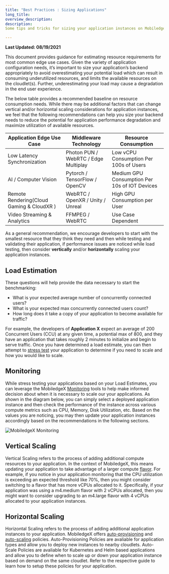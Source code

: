 ```yaml
---
title: "Best Practices : Sizing Applications"
long_title:
overview_description:
description:
Some tips and tricks for sizing your application instances on MobiledgeX before deploying on cloudlets

---
```


**Last Updated: 08/19/2021**

This document provides guidance for estimating resource requirements for most common edge use cases. Given the variety of application configuration needs, it’s important to size your application’s backend appropriately to avoid overestimating your potential load which can result in consuming underutilized resources, and limits the available resources on the cloudlet(s). Further, underestimating your load may cause a degradation in the end user experience.

The below table provides a recommended baseline on resource consumption needs. While there may be additional factors that can change vertical and/or horizontal scaling considerations for application instances, we feel that the following recommendations can help you size your backend needs to reduce the potential for application performance degradation and maximize utilization of available resources.

| Application Edge Use Case                     | Middleware Technology                | Resource Consumption                          |
|-----------------------------------------------|--------------------------------------|-----------------------------------------------|
| Low Latency Synchronization                   | Photon PUN / WebRTC / Edge Multiplay | Low vCPU Consumption Per 100s of Users        |
| AI / Computer Vision                          | Pytorch / TensorFlow / OpenCV        | Medium GPU Consumption Per 10s of IOT Devices |
| Remote Rendering(Cloud Gaming &amp; CloudXR ) | WebRTC / OpenXR / Unity / Unreal     | High GPU Consumption per User                 |
| Video Streaming &amp; Analytics               | FFMPEG / WebRTC                      | Use Case Dependent                            |

As a general recommendation, we encourage developers to start with the smallest resource that they think they need and then while testing and validating their application, if performance issues are noticed while load testing, then consider **vertically** and/or **horizontally** scaling your application instances.

## Load Estimation

These questions will help provide the data necessary to start the benchmarking:

- What is your expected average number of concurrently connected users?
- What is your expected max concurrently connected users count?
- How long does it take a copy of your application to become available for traffic?

For example, the developers of **Application X** expect an average of 200 Concurrent Users (CCU) at any given time, a potential max of 800, and they have an application that takes roughly 2 minutes to initialize and begin to serve traffic. Once you have determined a load estimate, you can then attempt to [stress test](/design/how-to-stress-test) your application to determine if you need to scale and how you would like to scale.

## Monitoring

While stress testing your applications based on your Load Estimates, you can leverage the MobiledgeX [Monitoring](/deployments/monitoring-and-metrics) tools to help make informed decision about when it is necessary to scale our your applications. As shown in the diagram below, you can simply select a deployed application instance and then check the performance of the instance across various compute metrics such as CPU, Memory, Disk Utilization, etc. Based on the values you are noticing, you may then update your application instances accordingly based on the recommendations in the following sections.

![MobiledgeX Monitoring](/assets/monitoring/monitoring-3.0-screen.png "MobiledgeX Monitoring")

## Vertical Scaling

Vertical Scaling refers to the process of adding additional compute resources to your application. In the context of MobiledgeX, this means updating your application to take advantage of a larger compute [flavor](/deployments/deployment-workflow/flavors). For example, if you notice in your application monitoring that the CPU utilization is exceeding an expected threshold like 70%, then you might consider switching to a flavor that has more vCPUs allocated to it. Specifically, if your application was using a m4.medium flavor with 2 vCPUs allocated, then you might want to consider upgrading to an m4.large flavor with 4 vCPUs allocated to your application instances.

## Horizontal Scaling

Horizontal Scaling refers to the process of adding additional application instances to your application. MobiledgeX offers [auto-provisioning](/deployments/application-runtime/auto-prov) and [auto-scaling](/deployments/application-runtime/autoscale) policies. Auto-Provisioning Policies are avaliable for application types and allow you to deploy new instances to nearby cloudlets.  Auto-Scale Policies are avaliable for Kubernetes and Helm based applications and allow you to define when to scale up or down your application instance based on demand on the same cloudlet. Refer to the respective guide to learn how to setup these policies for your application.

